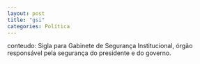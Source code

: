 ```yaml
---
layout: post
title: "gsi"
categories: Política
---
```

conteudo: Sigla para Gabinete de Segurança Institucional, órgão responsável pela segurança do presidente e do governo.

